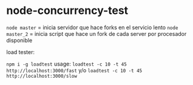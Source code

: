 # node-concurrency-test

`node master` = inicia servidor que hace forks en el servicio lento
`node master_2` = inicia script que hace un fork de cada server por procesador disponible

load tester:

`npm i -g loadtest` usage: `loadtest -c 10 -t 45 http://localhost:3000/fast` y/o `loadtest -c 10 -t 45 http://localhost:3000/slow`

